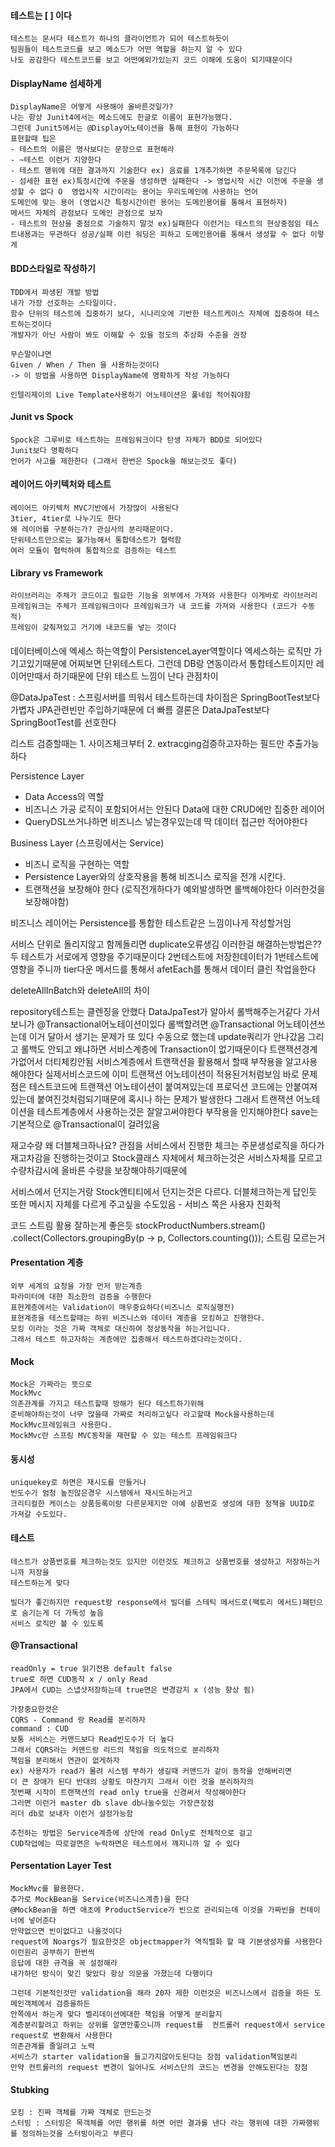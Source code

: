 

#### 테스트는 [ ] 이다
```
테스트는 문서다 테스트가 하나의 클라이언트가 되어 테스트하듯이
팀원들이 테스트코드를 보고 메소드가 어떤 역할을 하는지 알 수 있다
나도 공감한다 테스트코드를 보고 어떤예외가있는지 코드 이해에 도움이 되기때문이다
```


#### DisplayName 섬세하게
```
DisplayName은 어떻게 사용해야 올바른것일가?
나는 항상 Junit4에서는 메소드에도 한글로 이름이 표현가능했다.
그런데 Junit5에서는 @Display어노테이션을 통해 표현이 가능하다
표현할때 팁은
- 테스트의 이름은 명사보다는 문장으로 표현해라
- ~테스트 이런거 지양한다
- 테스트 행위에 대한 결과까지 기술한다 ex) 음료를 1개추가하면 주문목록에 담긴다
- 섬세한 표현 ex)특정시간에 주문을 생성하면 실패한다 -> 영업시작 시간 이전에 주문을 생성할 수 없다 O  영업시작 시간이라는 용어는 우리도메인에 사용하는 언어
도메인에 맞는 용어 (영업시간 특정시간이런 용어는 도메인용어를 통해서 표현하자) 
메서드 자체의 관점보다 도메인 관점으로 보자
- 테스트의 현상을 중점으로 기술하지 말것 ex)실패한다 이런거는 테스트의 현상중점임 테스트내용과는 무관하다 성공/실패 이런 워딩은 피하고 도메인용어를 통해서 생성할 수 없다 이렇게
```


#### BDD스타일로 작성하기
```
TDD에서 파생된 개발 방법
내가 가장 선호하는 스타일이다.
함수 단위의 테스트에 집중하기 보다, 시나리오에 기반한 테스트케이스 자체에 집중하여 테스트하는것이다
개발자가 아닌 사람이 봐도 이해할 수 있을 정도의 추상화 수준을 권장

무슨말이냐면
Given / When / Then 을 사용하는것이다
-> 이 방법을 사용하면 DisplayName에 명확하게 작성 가능하다

인텔리제이의 Live Template사용하기 어노테이션은 풀네임 적어줘야함
```


#### Junit vs Spock
```
Spock은 그루비로 테스트하는 프레임워크이다 탄생 자체가 BDD로 되어있다
Junit보다 명확하다
언어가 사고를 제한한다 (그래서 한번은 Spock을 해보는것도 좋다)
```

#### 레이어드 아키텍처와 테스트
```
레이어드 아키텍처 MVC기반에서 가장많이 사용된다
3tier, 4tier로 나누기도 한다
왜 레이어를 구분하는가? 관심사의 분리때문이다.
단위테스트만으로는 불가능해서 통합테스트가 협럭함
여러 모듈이 협럭하여 통합적으로 검증하는 테스트
```

#### Library vs Framework
```
라이브러리는 주체가 코드이고 필요한 기능을 외부에서 가져와 사용한다 이게바로 라이브러리
프레임워크는 주체가 프레임워크이다 프레임워크가 내 코드를 가져와 사용한다 (코드가 수동적)
프레임이 갖춰져있고 거기에 내코드를 넣는 것이다
```

#### 

데이터베이스에 엑세스 하는역할이 PersistenceLayer역할이다 
엑세스하는 로직만 가기고있기때문에 어찌보면 단위테스트다. 그런데 DB랑 연동이라서 통합테스트이지만 레이어만때서 하기때문에 단위
테스트 느낌이 난다 
관점차이


@DataJpaTest : 스프링서버를 띄워서 테스트하는데 차이점은 SpringBootTest보다 가볍자 JPA관련빈만 주입하기때문에 더 빠름
결론은 DataJpaTest보다 SpringBootTest를 선호한다 

리스트 검증할때는 1. 사이즈체크부터 
2. extracging검증하고자하는 필드만 추출가능하다

Persistence Layer
- Data Access의 역할
- 비즈니스 가공 로직이 포함되어서는 안된다 Data에 대한 CRUD에만 집중한 레이어
- QueryDSL쓰거나하면 비즈니스 넣는경우있는데 딱 데이터 접근만 적어야한다

Business Layer (스프링에서는 Service)
- 비즈니 로직을 구현하는 역할
- Persistence Layer와의 상호작용을 통해 비즈니스 로직을 전개 시킨다.
- 트랜잭션을 보장해야 한다 (로직전개하다가 예외발생하면 롤백해야한다 이러한것을 보장해야함)

비즈니스 레이어는 Persistence를 통합한 테스트같은 느낌이나게 작성할거임


서비스 단위로 돌리지않고 함께돌리면 duplicate오류생김
이러한걸 해결하는방법은?? 두 테스트가 서로에게 영향을 주기때문이다
2번테스트에 저장한데이터가 1번테스트에 영향을 주니까 tier다운 메서드를 통해서 afetEach를 통해서 데이터 클린 작업을한다


deleteAllInBatch와 deleteAll의 차이

repository테스트는 클렌징을 안했다 DataJpaTest가 알아서 롤백해주는거같다 가서보니가 @Transactional어노테이션이있다
롤백할려면 @Transactional 어노테이션쓰는데 이거 달아서 생기는 문제가 또 있다
수동으로 했는데 update쿼리가 안나갔음 그리고 롤백도 안되고 왜냐하면 서비스계층에 Transaction이 없기때문이다 
트랜잭션경계가없어서 더티체킹안됨
서비스계층에서 트랜잭션을 활용해서 할때 부작용을 알고사용해야한다
실제서비스코드에 이미 트랜잭션 어노테이션이 적용된거처럼보임
바로 문제점은 테스트코드에 트랜잭션 어노테이션이 붙여져있는데 프로덕션 코드에는 안붙여져있는데 붙여진것처럼되기때문에
혹시나 하는 문제가 발생한다 그래서 트랜잭션 어노테이션을 테스트계층에서 사용하는것은 잘알고써야한다 부작용을 인지해야한다
save는 기본적으로 @Transactional이 걸려있음





재고수량 왜 더블체크하나요?
관점을 서비스에서 진행한 체크는 주문생성로직을 하다가 재고차감을 진행하는것이고
Stock클래스 자체에서 체크하는것은 서비스자체를 모르고 수량차감시에 올바른 수량을 보장해야하기때문에

서비스에서 던지는거랑 Stock엔티티에서 던지는것은 다르다.
더블체크하는게 답인듯 또한 메시지 자체를 다르게 주고싶을 수도있음 - 서비스 쪽은 사용자 친화적



코드 스트림 활용 잘하는게 좋은듯
        stockProductNumbers.stream()
                .collect(Collectors.groupingBy(p -> p, Collectors.counting()));
스트림 모르는거 



#### Presentation 계층
```
외부 세계의 요청을 가장 먼저 받는계층
파라미터에 대한 최소한의 검증을 수행한다
표현계층에서는 Validation이 매우중요하다(비즈니스 로직실행전)
표현계층을 테스트할때는 하위 비즈니스와 데이터 계층을 모킹하고 진행한다.
모킹 이라는 것은 가짜 객체로 대신하여 정상동작을 하는거입니다.
그래서 테스트 하고자하는 계층에만 집중해서 테스트하겠다라는것이다.
```

#### Mock
```
Mock은 가짜라는 뜻으로 
MockMvc 
의존관계를 가지고 테스트할때 방해가 된다 테스트하기위해
준비해야하는것이 너무 많을때 가짜로 처리하고싶다 라고할때 Mock을사용하는데
MockMvc프레임워크 사용한다.
MockMvc란 스프링 MVC동작을 재현할 수 있는 테스트 프레임워크다

```


#### 동시성
```
uniquekey로 하면은 재시도를 만들거나
빈도수가 엄청 높진않은경우 시스템에서 재시도하는거고
크리티컬한 케이스는 상품등록이랑 다른문제지만 아예 상품번호 생성에 대한 정책을 UUID로 가져갈 수도있다.
```

#### 테스트
```
테스트가 상품번호를 체크하는것도 있지만 이런것도 체크하고 상품번호를 생성하고 저장하는거니까 저장을
테스트하는게 맞다

빌더가 좋긴하지만 request랑 response에서 빌더를 스테틱 메서드로(팩토리 메서드)패턴으로 숨기는게 더 가독성 높음
서비스 로직만 볼 수 있도록 
```

#### @Transactional
```
readOnly = true 읽기전용 default false
true로 하면 CUD동작 x / only Read
JPA에서 CUD는 스냅샷저장하는데 true면은 변경감지 x (성능 향상 됨)

가장중요한것은
CQRS - Command 랑 Read를 분리하자
command : CUD
보통 서비스는 커맨드보다 Read빈도수가 더 높다
그래서 CQRS라는 커맨드랑 리드의 책임을 의도적으로 분리하자
책임을 분리해서 연관이 없게하자
ex) 사용자가 read가 몰려 시스템 부하가 생길때 커맨드가 같이 동작을 안해버리면
더 큰 장애가 된다 반대의 상황도 마찬가지 그래서 이런 것을 분리하자의
첫번째 시작이 트랜잭션의 read only true을 신경써서 작성해야한다
그러면 이런거 master db slave db나눌수있는 가장큰장점
리더 db로 보내자 이런거 설정가능함

추천하는 방법은 Service계층에 상단에 read Only로 전체적으로 걸고
CUD작업에는 따로걸면은 누락하면은 테스트에서 꺠지니까 알 수 있다
```

#### Persentation Layer Test
```
MockMvc를 활용한다.
추가로 MockBean을 Service(비즈니스계층)을 한다
@MockBean을 하면 애초에 ProductService가 빈으로 관리되는데 이것을 가짜빈을 컨테이너에 넣어준다
만약없으면 빈이없다고 나올것이다
request에 Noargs가 필요한것은 objectmapper가 역직렬화 할 때 기본생성자를 사용한다 이런원리 공부하기 한번씩
응답에 대한 규격을 꼭 설정해라
내가하던 방식이 맞긴 맞았다 항상 의문을 가졌는데 다행이다

그런데 기본적인것만 validation을 해라 20자 제한 이런것은 비즈니스에서 검증을 하든 도메인객체에서 검증을하든
안쪽에서 하는게 맞다 벨리데이션에대한 책임을 어떻게 분리할지
계층분리할려고 하위는 상위를 알면안좋으니까 request를  컨트롤러 request에서 service request로 변환해서 사용한다
의존관계를 줄일려고 노력
서비스가 starter validation을 들고가지않아도된다는 장점 validation책임분리
만약 컨트롤러의 request 변경이 일어나도 서비스단의 코드는 변경을 안해도된다는 장점
```


#### Stubking
```
모킹 : 진짜 객체를 가짜 객체로 만드는것
스터빙 : 스터빙은 목객체를 어떤 행위를 하면 어떤 결과를 낸다 라는 행위에 대한 가짜행위를 정의하는것을 스터빙이라고 부른다

```
